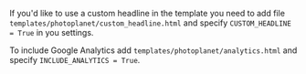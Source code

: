 If you'd like to use a custom headline in the template you need to add file 
`templates/photoplanet/custom_headline.html` and specify `CUSTOM_HEADLINE = True` in you settings.

To include Google Analytics add
`templates/photoplanet/analytics.html` and specify `INCLUDE_ANALYTICS = True`.

